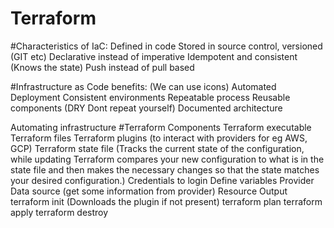 # Terraform
#Characteristics of IaC:
	Defined in code
	Stored in source control, versioned (GIT etc)
	Declarative instead of imperative
	Idempotent and consistent (Knows the state)
	Push instead of pull based

#Infrastructure as Code benefits: (We can use icons)
	Automated Deployment
	Consistent environments
	Repeatable process
	Reusable components (DRY Dont repeat yourself)
	Documented architecture

Automating infrastructure
#Terraform Components
	Terraform executable
	Terraform files
	Terraform plugins (to interact with providers for eg AWS, GCP)
	Terraform state file (Tracks the current state of the configuration, 
	    while updating Terraform compares your new configuration to what is in the state file
	    and then makes the necessary changes so that the state matches your desired configuration.)
	Credentials to login
	Define variables
	Provider
	Data source (get some information from provider)
	Resource
	Output
	terraform init (Downloads the plugin if not present)
	terraform plan
	terraform apply
	terraform destroy
